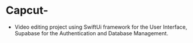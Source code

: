 # Capcut-

- Video editing project using SwiftUi framework for the User Interface, Supabase for the Authentication and Database Management.